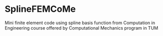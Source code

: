 # SplineFEMCoMe
Mini finite element code using spline basis function from Computation in Engineering course offered by Computational Mechanics program in TUM
